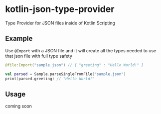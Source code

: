 # kotlin-json-type-provider
Type Provider for JSON files inside of Kotlin Scripting

## Example

Use `@Import` with a JSON file and it will create all the types needed to use that json file with full type safety

```kotlin
@file:Import("sample.json") // { "greeting" : "Hello World!" }

val parsed = Sample.parseSingleFromFile("sample.json")
print(parsed.greeting) // "Hello World!"
```

## Usage

coming soon

